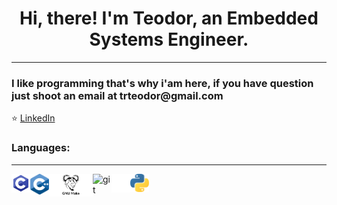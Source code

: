 <h1 align="center">
  Hi, there! I'm Teodor, an Embedded Systems Engineer. 
</h1>
<hr>
<h3>
I like programming that's why i'am here, if you have question just shoot an email at trteodor@gmail.com
</h3>


⭐ [LinkedIn](https://www.linkedin.com/in/teodor-roso%C5%82owski-a905b9203/) 

### Languages:
---
<img align="left" alt="C" width="30px" src="https://github.com/Aakarsh-B/trying-repos/blob/master/c-programming.png"/>
<img align="left" alt="C++" width="30px" src="https://github.com/Aakarsh-B/trying-repos/blob/master/c%2B%2B.png"/>
<img align="left" alt="GNUmake" width="70px" src="https://github.com/trteodor/trteodor/blob/master/gnu-make.png"/>
<img align="left" alt="git" width="30px" src="https://www.vectorlogo.zone/logos/git-scm/git-scm-icon.svg"/>
<img align="left" alt="GitHub" width="30px" src="https://github.com/Aakarsh-B/trying-repos/blob/master/github.svg"/>
<img align="left" alt="Python" width="30px" src="https://github.com/Aakarsh-B/trying-repos/blob/master/python-5.svg?raw=true"/> 

<br />

<br />

<!---
[![GitHub stats](https://github-readme-stats.vercel.app/api?username=trteodor)](https://github.com/anuraghazra/github-readme-stats)
--->
